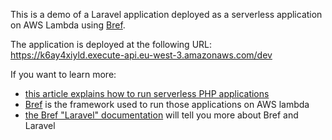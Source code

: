 This is a demo of a Laravel application deployed as a serverless application on AWS Lambda using [Bref](https://github.com/mnapoli/bref).

The application is deployed at the following URL: https://k6ay4xiyld.execute-api.eu-west-3.amazonaws.com/dev

If you want to learn more:

- [this article explains how to run serverless PHP applications](http://mnapoli.fr/serverless-php/)
- [Bref](https://github.com/mnapoli/bref) is the framework used to run those applications on AWS lambda
- [the Bref "Laravel" documentation](https://github.com/mnapoli/bref/blob/master/docs/Laravel.md) will tell you more about Bref and Laravel
